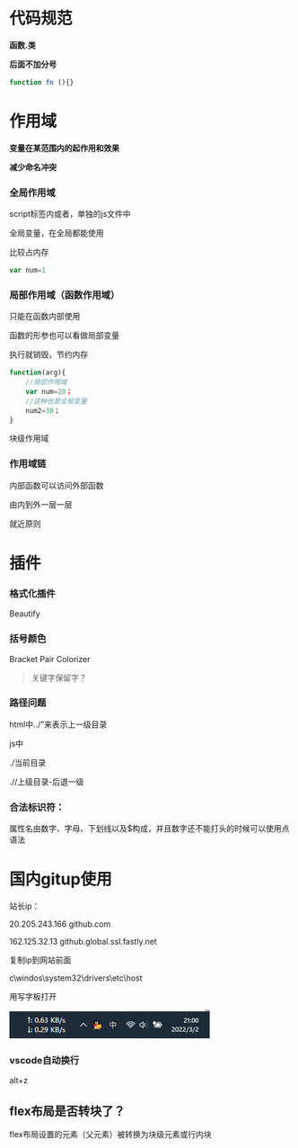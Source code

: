 # 代码规范

**函数.类**

**后面不加分号**

```js
function fn (){}
```

# 作用域

**变量在某范围内的起作用和效果**

**减少命名冲突**

### **全局作用域**

script标签内或者，单独的js文件中

全局变量，在全局都能使用

比较占内存

```js
var num=1
```

### 局部作用域（函数作用域）

只能在函数内部使用

函数的形参也可以看做局部变量

执行就销毁，节约内存

```js
function(arg){
    //局部作用域
    var num=20；
    //这种也是全局变量
    num2=30；
}
```

块级作用域



### 作用域链

内部函数可以访问外部函数

由内到外一层一层

就近原则

# 插件

### 格式化插件

Beautify

### 括号颜色

Bracket Pair Colorizer

> 关键字保留字？

### 路径问题

html中../”来表示上一级目录

js中

./当前目录

.//上级目录-后退一级

### 合法标识符：

属性名由数字、字母、下划线以及$构成，并且数字还不能打头的时候可以使用点语法

# 国内gitup使用

站长ip：

20.205.243.166 github.com

162.125.32.13 github.global.ssl.fastly.net

复制ip到网站前面

c\windos\system32\drivers\etc\host

用写字板打开

![image-20220302210039991](assets/image-20220302210039991.png)

### vscode自动换行

alt+z

## flex布局是否转块了？

flex布局设置的元素（父元素）被转换为块级元素或行内块
